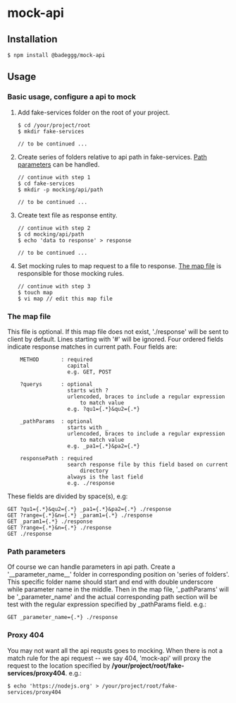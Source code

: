 # mock-api

## Installation
```
$ npm install @badeggg/mock-api
```

## Usage
### Basic usage, configure a api to mock
1. Add fake-services folder on the root of your project.
    ```
    $ cd /your/project/root
    $ mkdir fake-services
    
    // to be continued ...
    ```
2. Create series of folders relative to api path in fake-services. [Path parameters](#Path-parameters) can be handled.
    ```
    // continue with step 1
    $ cd fake-services
    $ mkdir -p mocking/api/path
    
    // to be continued ...
    ```
3. Create text file as response entity.
    ```
    // continue with step 2
    $ cd mocking/api/path
    $ echo 'data to response' > response
    
    // to be continued ...
    ```
4. Set mocking rules to map request to a file to response. [The map file](#The-map-file) is responsible for those mocking rules.
    ```
    // continue with step 3
    $ touch map
    $ vi map // edit this map file
    ```

### The map file
This file is optional. If this map file does not exist, './response' will
be sent to client by default.
Lines starting with '#' will be ignored. Four ordered fields indicate
response matches in current path. Four fields are:
```
    METHOD       : required
                   capital
                   e.g. GET, POST

    ?querys      : optional
                   starts with ?
                   urlencoded, braces to include a regular expression
                       to match value
                   e.g. ?qu1={.*}&qu2={.*}

    _pathParams  : optional
                   starts with _
                   urlencoded, braces to include a regular expression
                       to match value
                   e.g. _pa1={.*}&pa2={.*}

    responsePath : required
                   search response file by this field based on current
                       directory
                   always is the last field
                   e.g. ./response

```
These fields are divided by space(s), e.g:
```
GET ?qu1={.*}&qu2={.*} _pa1={.*}&pa2={.*} ./response
GET ?range={.*}&n={.*} _param1={.*} ./response
GET _param1={.*} ./response
GET ?range={.*}&n={.*} ./response
GET ./response
```

### Path parameters
Of course we can handle parameters in api path. 
Create a '\_\_parameter_name\_\_' folder in corresponding position on 'series of folders'.
This specific folder name should start and end with double underscore while parameter name
in the middle. Then in the map file, '_pathParams' will be '_parameter_name' and
the actual corresponding path section will be test with the regular expression specified
by _pathParams field. e.g.:
```
GET _parameter_name={.*} ./response
```

### Proxy 404
You may not want all the api requsts goes to mocking. 
When there is not a match rule for the api request -- we say 404, 'mock-api'
will proxy the request to the location specified by **/your/project/root/fake-services/proxy404**. e.g.:
```
$ echo 'https://nodejs.org' > /your/project/root/fake-services/proxy404
```
